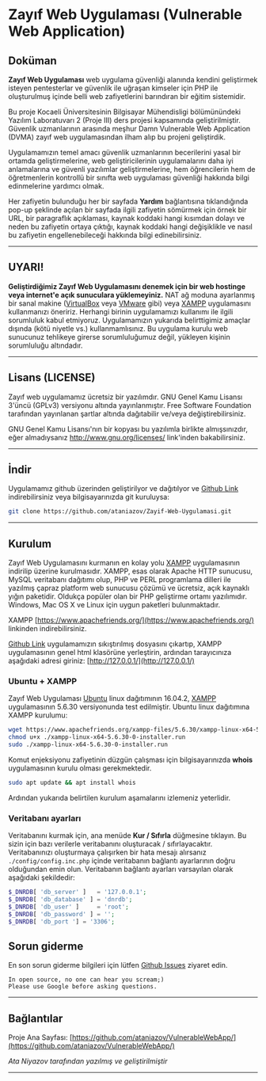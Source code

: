 # Zayıf Web Uygulaması (Vulnerable Web Application)

## Doküman

**Zayıf Web Uygulaması** web uygulama güvenliği alanında kendini geliştirmek isteyen pentesterlar ve güvenlik ile uğraşan kimseler için PHP ile oluşturulmuş içinde belli web zafiyetlerini barındıran bir eğitim sistemidir.

Bu proje Kocaeli Üniversitesinin Bilgisayar Mühendisligi bölümünündeki Yazılım Laboratuvarı 2 (Proje III) ders projesi kapsamında geliştirilmiştir. Güvenlik uzmanlarının arasında meşhur Damn Vulnerable Web Application (DVMA) zayıf web uygulamasından ilham alıp bu projeni geliştirdik.

Uygulamamızın temel amacı güvenlik uzmanlarının becerilerini yasal bir ortamda geliştirmelerine, web geliştiricilerinin uygulamalarını daha iyi anlamalarına ve güvenli yazılımlar geliştirmelerine, hem öğrencilerin hem de öğretmenlerin kontrollü bir sınıfta web uygulaması güvenliği hakkında bilgi edinmelerine yardımcı olmak.

Her zafiyetin bulunduğu her bir sayfada **Yardım** bağlantısına tıklandığında pop-up şeklinde açılan bir sayfada ilgili zafiyetin sömürmek için örnek bir URL, bir paragraflık açıklaması, kaynak koddaki hangi kısımdan dolayı ve neden bu zafiyetin ortaya çıktığı, kaynak koddaki hangi değişiklikle ve nasıl bu zafiyetin engellenebileceği hakkında bilgi edinebilirsiniz.
- - -

## UYARI!

**Geliştirdiğimiz Zayıf Web Uygulamasını denemek için bir web hostinge veya internet'e açık sunuculara yüklemeyiniz.** NAT ağ moduna ayarlanmış bir sanal makine ([VirtualBox](https://www.virtualbox.org/) veya [VMware](https://www.vmware.com/) gibi) veya [XAMPP](https://www.apachefriends.org/) uygulamasını kullanmanızı öneririz. Herhangi birinin uygulamamızı kullanımı ile ilgili sorumluluk kabul etmiyoruz. Uygulamamızın yukarıda belirttigimiz amaçlar dışında (kötü niyetle vs.) kullanmamlısınız. Bu uygulama kurulu web sunucunuz tehlikeye girerse sorumluluğumuz değil, yükleyen kişinin sorumluluğu altındadır.
- - -

## Lisans (LICENSE)

Zayıf web uygulamamız ücretsiz bir yazılımdır. GNU Genel Kamu Lisansı 3'üncü (GPLv3) versiyonu altında yayınlanmıştır. Free Software Foundation tarafından yayınlanan şartlar altında dağıtabilir ve/veya değiştirebilirsiniz.

GNU Genel Kamu Lisansı'nın bir kopyası bu yazılımla birlikte almışsınızdır, eğer almadıysanız http://www.gnu.org/licenses/ link'inden bakabilirsiniz.
- - -

## İndir

Uygulamamız github üzerinden geliştirilyor ve dağıtılyor ve [Github Link](https://github.com/ataniazov/VulnerableWebApp/archive/master.zip) indirebilirsiniz veya bilgisayarınızda git kuruluysa:

```bash
git clone https://github.com/ataniazov/Zayif-Web-Uygulamasi.git
```

- - -

## Kurulum

Zayıf Web Uygulamasını kurmanın en kolay yolu [XAMPP](https://www.apachefriends.org/) uygulamasının indirilip üzerine kurulmasıdır. XAMPP, esas olarak Apache HTTP sunucusu, MySQL veritabanı dağıtımı olup, PHP ve PERL programlama dilleri ile yazılmış çapraz platform web sunucusu çözümü ve ücretsiz, açık kaynaklı yığın paketidir. Oldukça popüler olan bir PHP geliştirme ortamı yazılımıdır. Windows, Mac OS X ve Linux için uygun paketleri bulunmaktadır.

XAMPP [https://www.apachefriends.org/](https://www.apachefriends.org/) linkinden indirebilirsiniz.

[Github Link](https://github.com/ataniazov/VulnerableWebApp/archive/master.zip) uygulamamızın sıkıştırılmış dosyasını çıkartıp, XAMPP uygulamasının genel html klasörüne yerleştirin, ardından tarayıcınıza aşağıdaki adresi giriniz:
[http://127.0.0.1/](http://127.0.0.1/)

### Ubuntu + XAMPP

Zayıf Web Uygulaması [Ubuntu](https://www.ubuntu.com/) linux dağıtımının 16.04.2, [XAMPP](https://www.apachefriends.org/) uygulamasının 5.6.30 versiyonunda test edilmiştir. Ubuntu linux dağıtımına XAMPP kurulumu:

```bash
wget https://www.apachefriends.org/xampp-files/5.6.30/xampp-linux-x64-5.6.30-0-installer.run
chmod u+x ./xampp-linux-x64-5.6.30-0-installer.run
sudo ./xampp-linux-x64-5.6.30-0-installer.run
```

Komut enjeksiyonu zafiyetinin düzgün çalışması için bilgisayarınızda **whois** uygulamasının kurulu olması gerekmektedir.

```bash
sudo apt update && apt install whois
```

Ardından yukarıda belirtilen kurulum aşamalarını izlemeniz yeterlidir.

### Veritabanı ayarları

Veritabanını kurmak için, ana menüde **Kur / Sıfırla** düğmesine tıklayın. Bu sizin için bazı verilerle veritabanını oluşturacak / sıfırlayacaktır.
Veritabanınızı oluşturmaya çalışırken bir hata mesajı alırsanız `./config/config.inc.php` içinde veritabanın bağlantı ayarlarının doğru olduğundan emin olun.
Veritabanın bağlantı ayarları varsayılan olarak aşağıdaki şekildedir:

```php
$_DNRDB[ 'db_server' ]   = '127.0.0.1';
$_DNRDB[ 'db_database' ] = 'dnrdb';
$_DNRDB[ 'db_user' ]     = 'root';
$_DNRDB[ 'db_password' ] = '';
$_DNRDB[ 'db_port '] = '3306';
```

## Sorun giderme

En son sorun giderme bilgileri için lütfen [Github Issues](https://github.com/ataniazov/VulnerableWebApp/issues) ziyaret edin.

```
In open source, no one can hear you scream;)
Please use Google before asking questions.
```

- - -

## Bağlantılar

Proje Ana Sayfası: [https://github.com/ataniazov/VulnerableWebApp/](https://github.com/ataniazov/VulnerableWebApp/)

*Ata Niyazov tarafından yazılmış ve geliştirilmiştir*
- - -
